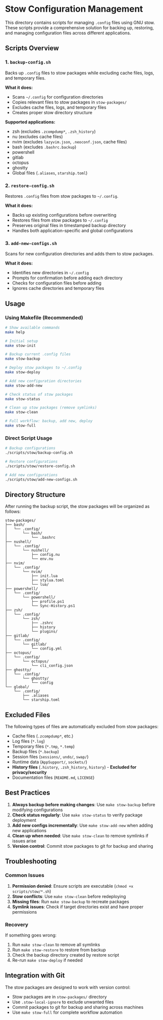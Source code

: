 # Stow Configuration Management

This directory contains scripts for managing `.config` files using GNU stow. These scripts provide a comprehensive solution for backing up, restoring, and managing configuration files across different applications.

## Scripts Overview

### 1. `backup-config.sh`
Backs up `.config` files to stow packages while excluding cache files, logs, and temporary files.

**What it does:**
- Scans `~/.config` for configuration directories
- Copies relevant files to stow packages in `stow-packages/`
- Excludes cache files, logs, and temporary files
- Creates proper stow directory structure

**Supported applications:**
- zsh (excludes `.zcompdump*`, `.zsh_history`)
- nu (excludes cache files)
- nvim (excludes `lazyvim.json`, `.neoconf.json`, cache files)
- bash (excludes `.bashrc.backup`)
- powershell
- gitlab
- octopus
- ghostty
- Global files (`.aliases`, `starship.toml`)

### 2. `restore-config.sh`
Restores `.config` files from stow packages to `~/.config`.

**What it does:**
- Backs up existing configurations before overwriting
- Restores files from stow packages to `~/.config`
- Preserves original files in timestamped backup directory
- Handles both application-specific and global configurations

### 3. `add-new-configs.sh`
Scans for new configuration directories and adds them to stow packages.

**What it does:**
- Identifies new directories in `~/.config`
- Prompts for confirmation before adding each directory
- Checks for configuration files before adding
- Ignores cache directories and temporary files

## Usage

### Using Makefile (Recommended)

```bash
# Show available commands
make help

# Initial setup
make stow-init

# Backup current .config files
make stow-backup

# Deploy stow packages to ~/.config
make stow-deploy

# Add new configuration directories
make stow-add-new

# Check status of stow packages
make stow-status

# Clean up stow packages (remove symlinks)
make stow-clean

# Full workflow: backup, add new, deploy
make stow-full
```

### Direct Script Usage

```bash
# Backup configurations
./scripts/stow/backup-config.sh

# Restore configurations
./scripts/stow/restore-config.sh

# Add new configurations
./scripts/stow/add-new-configs.sh
```

## Directory Structure

After running the backup script, the stow packages will be organized as follows:

```
stow-packages/
├── bash/
│   └── .config/
│       └── bash/
│           └── .bashrc
├── nushell/
│   └── .config/
│       └── nushell/
│           ├── config.nu
│           └── env.nu
├── nvim/
│   └── .config/
│       └── nvim/
│           ├── init.lua
│           ├── stylua.toml
│           └── lua/
├── powershell/
│   └── .config/
│       └── powershell/
│           ├── profile.ps1
│           └── Sync-History.ps1
├── zsh/
│   └── .config/
│       └── zsh/
│           ├── .zshrc
│           ├── history
│           └── plugins/
├── gitlab/
│   └── .config/
│       └── gitlab/
│           └── config.yml
├── octopus/
│   └── .config/
│       └── octopus/
│           └── cli_config.json
├── ghostty/
│   └── .config/
│       └── ghostty/
│           └── config
└── global/
    └── .config/
        ├── .aliases
        └── starship.toml
```

## Excluded Files

The following types of files are automatically excluded from stow packages:

- Cache files (`.zcompdump*`, etc.)
- Log files (`*.log`)
- Temporary files (`*.tmp`, `*.temp`)
- Backup files (`*.backup`)
- Session files (`sessions/`, `undo/`, `swap/`)
- Runtime data (`AppSupport/`, `sockets/`)
- **History files** (`.history`, `.zsh_history`, `history`) - **Excluded for privacy/security**
- Documentation files (`README.md`, `LICENSE`)

## Best Practices

1. **Always backup before making changes**: Use `make stow-backup` before modifying configurations
2. **Check status regularly**: Use `make stow-status` to verify package deployment
3. **Add new configs incrementally**: Use `make stow-add-new` when adding new applications
4. **Clean up when needed**: Use `make stow-clean` to remove symlinks if issues arise
5. **Version control**: Commit stow packages to git for backup and sharing

## Troubleshooting

### Common Issues

1. **Permission denied**: Ensure scripts are executable (`chmod +x scripts/stow/*.sh`)
2. **Stow conflicts**: Use `make stow-clean` before redeploying
3. **Missing files**: Run `make stow-backup` to recreate packages
4. **Symlink issues**: Check if target directories exist and have proper permissions

### Recovery

If something goes wrong:

1. Run `make stow-clean` to remove all symlinks
2. Run `make stow-restore` to restore from backup
3. Check the backup directory created by restore script
4. Re-run `make stow-deploy` if needed

## Integration with Git

The stow packages are designed to work with version control:

- Stow packages are in `stow-packages/` directory
- Use `.stow-local-ignore` to exclude unwanted files
- Commit packages to git for backup and sharing across machines
- Use `make stow-full` for complete workflow automation 